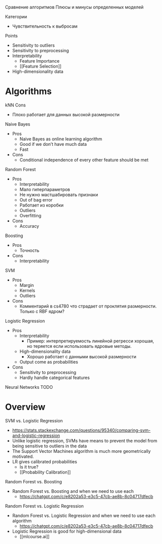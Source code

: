 
Сравнение алгоритмов
Плюсы и минусы определенных моделей

Категории
- Чувствительность к выбросам

Points
- Sensitivity to outliers
- Sensitivity to preprocessing
- Interpretability
	- Feature Importance
	- [[Feature Selection]]
- High-dimensionality data

# Algorithms

kNN
Cons
- Плохо работает для данных высокой размерности

Naive Bayes
- Pros
	- Naive Bayes as online learning algorithm
	- Good if we don’t have much data
	- Fast
- Cons
	- Conditional independence of every other feature should be met

Random Forest
- Pros
	- Interpretability
	- Мало гиперпараметров
	- Не нужно мастшабировать признаки
	- Out of bag error
	- Работает из коробки
	- Outliers
	- Overfitting
- Cons
	- Accuracy

Boosting
- Pros
	- Точность
- Cons
	- Interpretability

SVM
- Pros
	- Margin
	- Kernels
	- Outliers
- Cons
	- Комментарий в cs4780 что страдает от проклятия размерности. Только с RBF ядром?

Logistic Regression
- Pros
	- Interpretability
		- Пример: интерпретируемость линейной регресси хорошая, но теряется если использовать ядровые методы.
	- High-dimensionality data
		- Хорошо работает с данными высокой размерности
	- Output come as probabilities
- Cons
	- Sensitivity to preprocessing
	- Hardly handle categorical features

Neural Networks
TODO


# Overview

SVM vs. Logistic Regression
- https://stats.stackexchange.com/questions/95340/comparing-svm-and-logistic-regression
- Unlike logistic regression, SVMs have means to prevent the model from being sensitive to outliers in the data
- The Support Vector Machines algorithm is much more geometrically motivated.
- LR gives calibrated probabilities
	- Is it true?
	- [[Probability Calibration]]

Random Forest vs. Boosting
- Random Forest vs. Boosting and when we need to use each
	- https://chatgpt.com/c/e8202a53-e3c5-47cb-ae8b-8c04717dfecb

Random Forest vs. Logistic Regression
- Random Forest vs. Logistic Regression and when we need to use each algorithm
	- https://chatgpt.com/c/e8202a53-e3c5-47cb-ae8b-8c04717dfecb
- Logistic Regression is good for high-dimensional data
	- [[mlcourse.ai]]